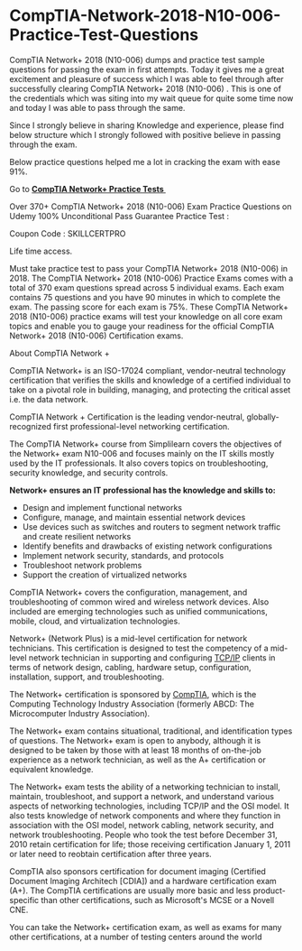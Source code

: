 # CompTIA-Network-2018-N10-006-Practice-Test-Questions
CompTIA Network+ 2018 (N10-006) dumps and practice test sample questions for passing the exam in first attempts. Today it gives me a great excitement and pleasure of success which I was able to feel through after successfully clearing CompTIA Network+ 2018 (N10-006) . This is one of the credentials which was siting into my wait queue for quite some time now and today I was able to pass through the same.

Since I strongly believe in sharing Knowledge and experience, please find below structure which I strongly followed with positive believe in passing through the exam.

Below practice questions helped me a lot in cracking the exam with ease 91%.

<span class="text_exposed_show">Go to <strong><a href="http://bit.ly/2qhexv9" target="_blank" rel="noopener">CompTIA Network+ Practice Tests </a></strong></span>

Over 370+ CompTIA Network+ 2018 (N10-006) Exam Practice Questions on Udemy 100% Unconditional Pass Guarantee Practice Test :

Coupon Code : SKILLCERTPRO

Life time access.

Must take practice test to pass your CompTIA Network+ 2018 (N10-006) in 2018. The CompTIA Network+ 2018 (N10-006) Practice Exams comes with a total of 370 exam questions spread across 5 individual exams. Each exam contains 75 questions and you have 90 minutes in which to complete the exam. The passing score for each exam is 75%. These CompTIA Network+ 2018 (N10-006) practice exams will test your knowledge on all core exam topics and enable you to gauge your readiness for the official CompTIA Network+ 2018 (N10-006) Certification exams.

About CompTIA Network +

CompTIA Network+ is an ISO-17024 compliant, vendor-neutral technology certification that verifies the skills and knowledge of a certified individual to take on a pivotal role in building, managing, and protecting the critical asset i.e. the data network.

CompTIA Network + Certification is the leading vendor-neutral, globally-recognized first professional-level networking certification.

The CompTIA Network+ course from Simplilearn covers the objectives of the Network+ exam N10-006 and focuses mainly on the IT skills mostly used by the IT professionals. It also covers topics on troubleshooting, security knowledge, and security controls.

<strong>Network+ ensures an IT professional has the knowledge and skills to:</strong>
<ul class="bulletlist">
 	<li>Design and implement functional networks</li>
 	<li>Configure, manage, and maintain essential network devices</li>
 	<li>Use devices such as switches and routers to segment network traffic and create resilient networks</li>
 	<li>Identify benefits and drawbacks of existing network configurations</li>
 	<li>Implement network security, standards, and protocols</li>
 	<li>Troubleshoot network problems</li>
 	<li>Support the creation of virtualized networks</li>
</ul>
CompTIA Network+ covers the configuration, management, and troubleshooting of common wired and wireless network devices. Also included are emerging technologies such as unified communications, mobile, cloud, and virtualization technologies.

Network+ (Network Plus) is a mid-level certification for network technicians. This certification is designed to test the competency of a mid-level network technician in supporting and configuring <a class="kbh" title="" href="https://kb.iu.edu/d/abkr">TCP/IP</a> clients in terms of network design, cabling, hardware setup, configuration, installation, support, and troubleshooting.

The Network+ certification is sponsored by <a title="" href="http://www.comptia.org/home">CompTIA</a>, which is the Computing Technology Industry Association (formerly ABCD: The Microcomputer Industry Association).

The Network+ exam contains situational, traditional, and identification types of questions. The Network+ exam is open to anybody, although it is designed to be taken by those with at least 18 months of on-the-job experience as a network technician, as well as the A+ certification or equivalent knowledge.

The Network+ exam tests the ability of a networking technician to install, maintain, troubleshoot, and support a network, and understand various aspects of networking technologies, including TCP/IP and the OSI model. It also tests knowledge of network components and where they function in association with the OSI model, network cabling, network security, and network troubleshooting. People who took the test before December 31, 2010 retain certification for life; those receiving certification January 1, 2011 or later need to reobtain certification after three years.

CompTIA also sponsors certification for document imaging (Certified Document Imaging Architech [CDIA]) and a hardware certification exam (A+). The CompTIA certifications are usually more basic and less product-specific than other certifications, such as Microsoft's MCSE or a Novell CNE.

You can take the Network+ certification exam, as well as exams for many other certifications, at a number of testing centers around the world
